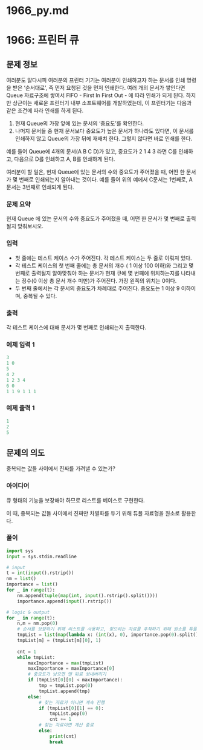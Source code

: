 # 1966_py.md

# 1966: 프린터 큐

## 문제 정보

여러분도 알다시피 여러분의 프린터 기기는 여러분이 인쇄하고자 하는 문서를 인쇄 명령을 받은 ‘순서대로’, 즉 먼저 요청된 것을 먼저 인쇄한다. 여러 개의 문서가 쌓인다면 Queue 자료구조에 쌓여서 FIFO - First In First Out - 에 따라 인쇄가 되게 된다. 하지만 상근이는 새로운 프린터기 내부 소프트웨어를 개발하였는데, 이 프린터기는 다음과 같은 조건에 따라 인쇄를 하게 된다.

1. 현재 Queue의 가장 앞에 있는 문서의 ‘중요도’를 확인한다.
2. 나머지 문서들 중 현재 문서보다 중요도가 높은 문서가 하나라도 있다면, 이 문서를 인쇄하지 않고 Queue의 가장 뒤에 재배치 한다. 그렇지 않다면 바로 인쇄를 한다.

예를 들어 Queue에 4개의 문서(A B C D)가 있고, 중요도가 2 1 4 3 라면 C를 인쇄하고, 다음으로 D를 인쇄하고 A, B를 인쇄하게 된다.

여러분이 할 일은, 현재 Queue에 있는 문서의 수와 중요도가 주어졌을 때, 어떤 한 문서가 몇 번째로 인쇄되는지 알아내는 것이다. 예를 들어 위의 예에서 C문서는 1번째로, A문서는 3번째로 인쇄되게 된다.

### 문제 요약

현재 Queue 에 있는 문서의 수와 중요도가 주어졌을 때, 어떤 한 문서가 몇 번째로 출력될지 맞춰보시오.

### 입력

- 첫 줄에는 테스트 케이스 수가 주어진다. 각 테스트 케이스는 두 줄로 이뤄져 있다.
- 각 테스트 케이스의 첫 번째 줄에는 총 문서의 개수 ( 1 이상 100 이하)와 그리고 몇 번째로 출력될지 알아맞춰야 하는 문서가 현재 큐에 몇 번째에 위치하는지를 나타내는 정수(0 이상 총 문서 개수 미만)가 주어진다. 가장 왼쪽의 위치는 0이다.
- 두 번째 줄에서는 각 문서의 중요도가 차례대로 주어진다. 중요도는 1 이상 9 이하이며, 중복될 수 있다.

### 출력

각 테스트 케이스에 대해 문서가 몇 번째로 인쇄되는지 출력한다.

### 예제 입력 1

```python
3
1 0
5
4 2
1 2 3 4
6 0
1 1 9 1 1 1
```

### 예제 출력 1

```python
1
2
5
```

## 문제의 의도

중복되는 값들 사이에서 진짜를 가려낼 수 있는가?

### 아이디어

큐 형태의 기능을 보장해야 하므로 리스트를 베이스로 구현한다.

이 때, 중복되는 값들 사이에서 진짜만 차별화를 두기 위해 튜플 자료형을 원소로 활용한다.

### 풀이

```python
import sys
input = sys.stdin.readline

# input
t = int(input().rstrip())
nm = list()
importance = list()
for _ in range(t):
    nm.append(tuple(map(int, input().rstrip().split())))
    importance.append(input().rstrip())

# logic & output
for _ in range(t):
    n,m = nm.pop(0)
    # 순서를 보장하기 위해 리스트를 사용하고, 찾으려는 자료를 추적하기 위해 원소를 튜플로 정의
    tmpList = list(map(lambda x: (int(x), 0), importance.pop(0).split()))
    tmpList[m] = (tmpList[m][0], 1)
        
    cnt = 1
    while tmpList:
        maxImportance = max(tmpList)
        maxImportance = maxImportance[0]
        # 중요도가 낮으면 맨 뒤로 보내버리기
        if (tmpList[0][0] < maxImportance):
            tmp = tmpList.pop(0)
            tmpList.append(tmp)
        else:
            # 찾는 자료가 아니면 계속 진행
            if (tmpList[0][1] == 0):
                tmpList.pop(0)
                cnt += 1
            # 찾는 자료이면 계산 종료
            else:
                print(cnt)
                break
```